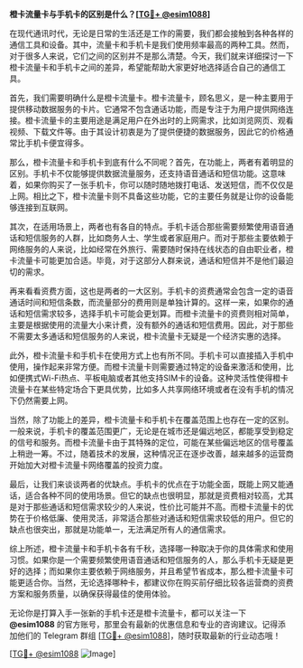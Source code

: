 **橙卡流量卡与手机卡的区别是什么？[[TG💪+ @esim1088](https://t.me/s/esim1088)]**

在现代通讯时代，无论是日常的生活还是工作的需要，我们都会接触到各种各样的通信工具和设备。其中，流量卡和手机卡是我们使用频率最高的两种工具。然而，对于很多人来说，它们之间的区别并不是那么清楚。今天，我们就来详细探讨一下橙卡流量卡和手机卡之间的差异，希望能帮助大家更好地选择适合自己的通信工具。

首先，我们需要明确什么是橙卡流量卡。橙卡流量卡，顾名思义，是一种主要用于提供移动数据服务的卡片。它通常不包含通话功能，而是专注于为用户提供网络连接。橙卡流量卡的主要用途是满足用户在外出时的上网需求，比如浏览网页、观看视频、下载文件等。由于其设计初衷是为了提供便捷的数据服务，因此它的价格通常比手机卡便宜得多。

那么，橙卡流量卡和手机卡到底有什么不同呢？首先，在功能上，两者有着明显的区别。手机卡不仅能够提供数据流量服务，还支持语音通话和短信功能。这意味着，如果你购买了一张手机卡，你可以随时随地拨打电话、发送短信，而不仅仅是上网。相比之下，橙卡流量卡则不具备这些功能，它的主要任务就是让你的设备能够连接到互联网。

其次，在适用场景上，两者也有各自的特点。手机卡适合那些需要频繁使用语音通话和短信服务的人群，比如商务人士、学生或者家庭用户。而对于那些主要依赖于网络服务的人来说，比如经常在外旅行、需要随时保持在线状态的自由职业者，橙卡流量卡可能更加合适。毕竟，对于这部分人群来说，通话和短信并不是他们最迫切的需求。

再来看看资费方面，这也是两者的一大区别。手机卡的资费通常会包含一定的语音通话时间和短信条数，而流量部分的费用则是单独计算的。这样一来，如果你的通话和短信需求较多，选择手机卡可能会更划算。而橙卡流量卡的资费则相对简单，主要是根据使用的流量大小来计费，没有额外的通话和短信费用。因此，对于那些不需要太多通话和短信服务的人来说，橙卡流量卡无疑是一个经济实惠的选择。

此外，橙卡流量卡和手机卡在使用方式上也有所不同。手机卡可以直接插入手机中使用，操作起来非常方便。而橙卡流量卡则需要通过特定的设备来激活和使用，比如便携式Wi-Fi热点、平板电脑或者其他支持SIM卡的设备。这种灵活性使得橙卡流量卡在某些特定场合下更具优势，比如多人共享网络环境或者在没有手机的情况下仍然需要上网。

当然，除了功能上的差异，橙卡流量卡和手机卡在覆盖范围上也存在一定的区别。一般来说，手机卡的覆盖范围更广，无论是在城市还是偏远地区，都能享受到稳定的信号和服务。而橙卡流量卡由于其特殊的定位，可能在某些偏远地区的信号覆盖上稍逊一筹。不过，随着技术的发展，这种情况正在逐步改善，越来越多的运营商开始加大对橙卡流量卡网络覆盖的投资力度。

最后，让我们来谈谈两者的优缺点。手机卡的优点在于功能全面，既能上网又能通话，适合各种不同的使用场景。但它的缺点也很明显，那就是资费相对较高，尤其是对于那些通话和短信需求较少的人来说，性价比可能并不高。而橙卡流量卡的优势在于价格低廉、使用灵活，非常适合那些对通话和短信需求较低的用户。但它的缺点也很突出，那就是功能单一，无法满足所有人的通信需求。

综上所述，橙卡流量卡和手机卡各有千秋，选择哪一种取决于你的具体需求和使用习惯。如果你是一个需要频繁使用语音通话和短信服务的人，那么手机卡无疑是更好的选择；而如果你主要依赖于网络服务，并且希望节省成本，那么橙卡流量卡可能更适合你。当然，无论选择哪种卡，都建议你在购买前仔细比较各运营商的资费方案和服务质量，以确保获得最佳的使用体验。

无论你是打算入手一张新的手机卡还是橙卡流量卡，都可以关注一下 **@esim1088** 的官方账号，那里会有最新的优惠信息和专业的咨询建议。记得添加他们的 Telegram 群组 [[TG💪+ @esim1088](https://t.me/s/esim1088)]，随时获取最新的行业动态哦！

[[TG💪+ @esim1088](https://t.me/s/esim1088) ![Image](https://i.postimg.cc/4NQfJmqS/Snipaste-2025-05-13-00-14-12.png)]